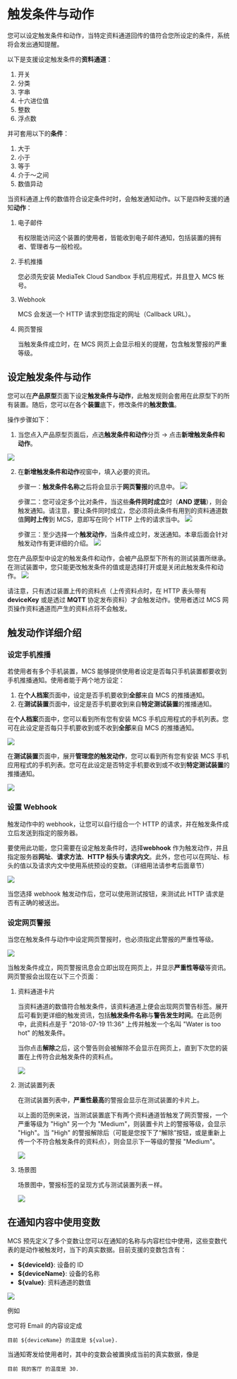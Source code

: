 # 触发条件与动作

您可以设定触发条件和动作，当特定资料通道回传的值符合您所设定的条件，系统将会发出通知提醒。 

以下是支援设定触发条件的**资料通道**：

1. 开关
2. 分类
3. 字串
4. 十六进位值
5. 整数
6. 浮点数

并可套用以下的**条件**：

1. 大于
2. 小于
3. 等于
4. 介于～之间
5. 数值异动

当资料通道上传的数值符合设定条件时时，会触发通知动作。以下是四种支援的通知**动作**：


1. 电子邮件

	有权限能访问这个装置的使用者，皆能收到电子邮件通知，包括装置的拥有者、管理者与一般检视。
	
2. 手机推播

	您必须先安装 MediaTek Cloud Sandbox 手机应用程式，并且登入 MCS 帐号。	

3. Webhook

	MCS 会发送一个 HTTP 请求到您指定的网址（Callback URL）。
		
4. 网页警报
	
	当触发条件成立时，在 MCS 网页上会显示相关的提醒，包含触发警报的严重等级。
	

## 设定触发条件与动作

您可以在**产品原型**页面下设定**触发条件与动作**，此触发规则会套用在此原型下的所有装置。随后，您可以在各个**装置**底下，修改条件的**触发数值**。

操作步骤如下：

1. 当您点入产品原型页面后，点选**触发条件和动作**分页 -> 点击**新增触发条件和动作**。

![](../images/Trigger/img_trigger_01.png)

2. 在**新增触发条件和动作**视窗中，填入必要的资讯。

	步骤一：**触发条件名称**之后将会显示于**网页警报**的讯息中。
	![](../images/Trigger/img_trigger_02.png)
	
	步骤二：您可设定多个比对条件，当这些**条件同时成立**时（**AND 逻辑**），则会触发通知。请注意，要让条件同时成立，您必须将此条件有用到的资料通道数值**同时上传**到 MCS，意即写在同个 HTTP 上传的请求当中。
	![](../images/Trigger/img_trigger_03.png)
	
	步骤三：至少选择一个**触发动作**，当条件成立时，发送通知。本章后面会针对触发动作有更详细的介绍。
	![](../images/Trigger/img_trigger_04.png)


您在产品原型中设定的触发条件和动作，会被产品原型下所有的测试装置所继承。在测试装置中，您只能更改触发条件的值或是选择打开或是关闭此触发条件和动作。
![](../images/Trigger/img_trigger_05.png)

请注意，只有透过装置上传的资料点（上传资料点时，在 HTTP 表头带有 **deviceKey** 或是透过 **MQTT** 协定发布资料）才会触发动作。使用者透过 MCS 网页操作资料通道而产生的资料点将不会触发。

## 触发动作详细介绍
### 设定手机推播

若使用者有多个手机装置，MCS 能够提供使用者设定是否每只手机装置都要收到手机推播通知。使用者能于两个地方设定：

1. 在**个人档案**页面中，设定是否手机要收到**全部**来自 MCS 的推播通知。
2. 在**测试装置**页面中，设定是否手机要收到来自**特定测试装置**的推播通知。

在**个人档案**页面中，您可以看到所有您有安装 MCS 手机应用程式的手机列表。您可在此设定是否每只手机要收到或不收到**全部**来自 MCS 的推播通知。

![](../images/Trigger/img_trigger_06.png)

在**测试装置**页面中，展开**管理您的触发动作**，您可以看到所有您有安装 MCS 手机应用程式的手机列表。您可在此设定是否特定手机要收到或不收到**特定测试装置**的推播通知。

![](../images/Trigger/img_trigger_07.png)

### 设置 Webhook 

触发动作中的 webhook，让您可以自行组合一个 HTTP 的请求，并在触发条件成立后发送到指定的服务器。

要使用此功能，您只需要在设定触发条件时，选择**webhook** 作为触发动作，并且指定服务器**网址**、**请求方法**、**HTTP 标头**与**请求内文**。此外，您也可以在网址、标头的值以及请求内文中使用系统预设的变数。（详细用法请参考后面章节）

![](../images/Trigger/img_trigger_08.png)

当您选择 webhook 触发动作后，您可以使用测试按钮，来测试此 HTTP 请求是否有正确的被送出。

### 设定网页警报

当您在触发条件与动作中设定网页警报时，也必须指定此警报的严重性等级。

![](../images/Trigger/img_trigger_13.png)

当触发条件成立，网页警报讯息会立即出现在网页上，并显示**严重性等级**等资讯。网页警报会出现在以下三个页面：

1. 资料通道卡片 

	当资料通道的数值符合触发条件，该资料通道上便会出现网页警告标签。展开后可看到更详细的触发资讯，包括**触发条件名称**与**警告发生时间**。在此范例中，此资料点是于 "2018-07-19 11:36" 上传并触发一个名叫 "Water is too hot" 的触发条件。
	
	当你点击**解除**之后，这个警告则会被解除不会显示在网页上，直到下次您的装置在上传符合此触发条件的资料点。

	![](../images/Trigger/img_trigger_10.png)

2. 测试装置列表

	在测试装置列表中，**严重性最高**的警报会显示在测试装置的卡片上。
	
	以上面的范例来说，当测试装置底下有两个资料通道皆触发了网页警报，一个严重等级为 "High" 另一个为 "Medium"，则装置卡片上的警报等级，会显示 "High"。当 "High" 的警报解除后（可能是您按下了“解除”按钮，或是重新上传一个不符合触发条件的资料点），则会显示下一等级的警报 "Medium"。
	
	![](../images/Trigger/img_trigger_11.png)
	
3. 场景图
	
	场景图中，警报标签的呈现方式与测试装置列表ㄧ样。

	![](../images/Trigger/img_trigger_12.png)


## 在通知内容中使用变数
MCS 预先定义了多个变数让您可以在通知的名称与内容栏位中使用，这些变数代表的是动作被触发时，当下的真实数据。目前支援的变数包含有：

* **${deviceId}**: 设备的 ID
* **${deviceName}**: 设备的名称
* **${value}**: 资料通道的数值

![](../images/Trigger/img_trigger_09.png)

例如

您可将 Email 的内容设定成

	目前 ${deviceName} 的温度是 ${value}.

当通知寄发给使用者时，其中的变数会被置换成当前的真实数据，像是

	目前 我的客厅 的温度是 30.

